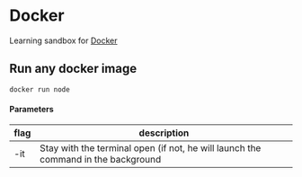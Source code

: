 # Docker

Learning sandbox for [Docker](https://www.docker.com/)

## Run any docker image

```
docker run node
```

#### Parameters

| flag | description                                                                       |
| ---- | --------------------------------------------------------------------------------- |
| -it  | Stay with the terminal open (if not, he will launch the command in the background |

